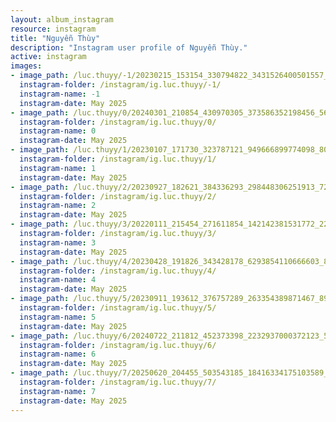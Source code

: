 ```yaml
---
layout: album_instagram
resource: instagram
title: "Nguyễn Thùy"
description: "Instagram user profile of Nguyễn Thùy."
active: instagram
images: 
- image_path: /luc.thuyy/-1/20230215_153154_330794822_3431526400501557_6258329910538261556_n.jpg
  instagram-folder: /instagram/ig.luc.thuyy/-1/
  instagram-name: -1
  instagram-date: May 2025
- image_path: /luc.thuyy/0/20240301_210854_430970305_373586352198456_5657601569309408836_n.jpg
  instagram-folder: /instagram/ig.luc.thuyy/0/
  instagram-name: 0
  instagram-date: May 2025
- image_path: /luc.thuyy/1/20230107_171730_323787121_949666899774098_8075472196912751321_n.jpg
  instagram-folder: /instagram/ig.luc.thuyy/1/
  instagram-name: 1
  instagram-date: May 2025
- image_path: /luc.thuyy/2/20230927_182621_384336293_298448306251913_7292853982749322770_n.jpg
  instagram-folder: /instagram/ig.luc.thuyy/2/
  instagram-name: 2
  instagram-date: May 2025
- image_path: /luc.thuyy/3/20220111_215454_271611854_142142381531772_2295092343327563863_n.jpg
  instagram-folder: /instagram/ig.luc.thuyy/3/
  instagram-name: 3
  instagram-date: May 2025
- image_path: /luc.thuyy/4/20230428_191826_343428178_6293854110666603_8662170612649999199_n.jpg
  instagram-folder: /instagram/ig.luc.thuyy/4/
  instagram-name: 4
  instagram-date: May 2025
- image_path: /luc.thuyy/5/20230911_193612_376757289_263354389871467_8949760728492816641_n.jpg
  instagram-folder: /instagram/ig.luc.thuyy/5/
  instagram-name: 5
  instagram-date: May 2025
- image_path: /luc.thuyy/6/20240722_211812_452373398_2232937000372123_5700461327392727664_n.jpg
  instagram-folder: /instagram/ig.luc.thuyy/6/
  instagram-name: 6
  instagram-date: May 2025
- image_path: /luc.thuyy/7/20250620_204455_503543185_18416334175103589_945755785978546179_n.jpg
  instagram-folder: /instagram/ig.luc.thuyy/7/
  instagram-name: 7
  instagram-date: May 2025
---
```

